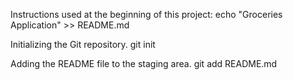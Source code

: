 


Instructions used at the beginning of this project:
echo "Groceries Application" >> README.md

Initializing the Git repository.
git init

Adding the README file to the staging area.
git add README.md

